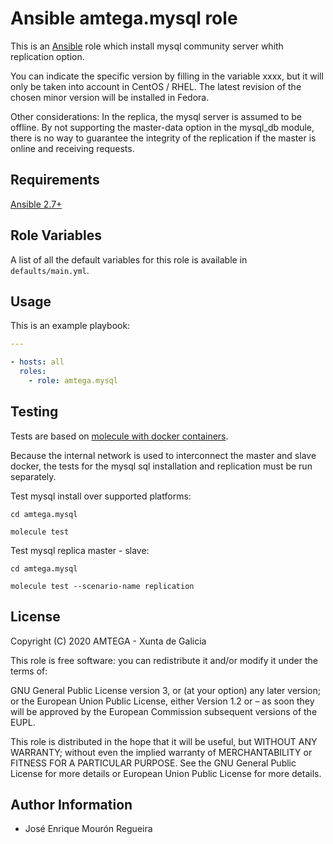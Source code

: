 # Ansible amtega.mysql role

This is an [Ansible](http://www.ansible.com) role which install mysql community server whith replication option.

You can indicate the specific version by filling in the variable xxxx, but it will only be taken into account in CentOS / RHEL. The latest revision of the chosen minor version will be installed in Fedora.

Other considerations:
In the replica, the mysql server is assumed to be offline. By not supporting the master-data option in the mysql_db module, there is no way to guarantee the integrity of the replication if the master is online and receiving requests.

## Requirements

[Ansible 2.7+](http://docs.ansible.com/ansible/latest/intro_installation.html)

## Role Variables

A list of all the default variables for this role is available in `defaults/main.yml`.


## Usage

This is an example playbook:

```yaml
---

- hosts: all
  roles:
    - role: amtega.mysql
```

## Testing

Tests are based on [molecule with docker containers](https://molecule.readthedocs.io/en/latest/installation.html).

Because the internal network is used to interconnect the master and slave docker, the tests for the mysql sql installation and replication must be run separately.

Test mysql install over supported platforms:

```shell
cd amtega.mysql

molecule test
```

Test mysql replica master - slave:

```shell
cd amtega.mysql

molecule test --scenario-name replication
```

## License

Copyright (C) 2020 AMTEGA - Xunta de Galicia

This role is free software: you can redistribute it and/or modify it under the terms of:

GNU General Public License version 3, or (at your option) any later version; or the European Union Public License, either Version 1.2 or – as soon they will be approved by the European Commission ­subsequent versions of the EUPL.

This role is distributed in the hope that it will be useful, but WITHOUT ANY WARRANTY; without even the implied warranty of MERCHANTABILITY or FITNESS FOR A PARTICULAR PURPOSE.  See the GNU General Public License for more details or European Union Public License for more details.

## Author Information

- José Enrique Mourón Regueira

